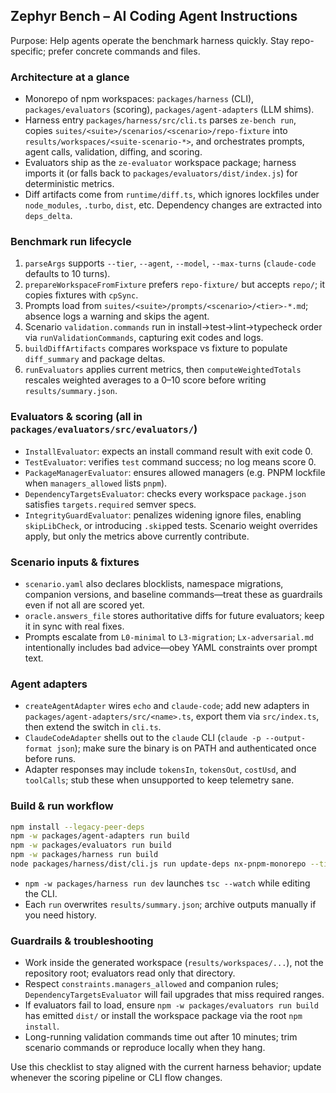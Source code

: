 ## Zephyr Bench – AI Coding Agent Instructions

Purpose: Help agents operate the benchmark harness quickly. Stay repo-specific; prefer concrete commands and files.

### Architecture at a glance
- Monorepo of npm workspaces: `packages/harness` (CLI), `packages/evaluators` (scoring), `packages/agent-adapters` (LLM shims).
- Harness entry `packages/harness/src/cli.ts` parses `ze-bench run`, copies `suites/<suite>/scenarios/<scenario>/repo-fixture` into `results/workspaces/<suite-scenario-*>`, and orchestrates prompts, agent calls, validation, diffing, and scoring.
- Evaluators ship as the `ze-evaluator` workspace package; harness imports it (or falls back to `packages/evaluators/dist/index.js`) for deterministic metrics.
- Diff artifacts come from `runtime/diff.ts`, which ignores lockfiles under `node_modules`, `.turbo`, `dist`, etc. Dependency changes are extracted into `deps_delta`.

### Benchmark run lifecycle
1. `parseArgs` supports `--tier`, `--agent`, `--model`, `--max-turns` (`claude-code` defaults to 10 turns).
2. `prepareWorkspaceFromFixture` prefers `repo-fixture/` but accepts `repo/`; it copies fixtures with `cpSync`.
3. Prompts load from `suites/<suite>/prompts/<scenario>/<tier>-*.md`; absence logs a warning and skips the agent.
4. Scenario `validation.commands` run in install→test→lint→typecheck order via `runValidationCommands`, capturing exit codes and logs.
5. `buildDiffArtifacts` compares workspace vs fixture to populate `diff_summary` and package deltas.
6. `runEvaluators` applies current metrics, then `computeWeightedTotals` rescales weighted averages to a 0–10 score before writing `results/summary.json`.

### Evaluators & scoring (all in `packages/evaluators/src/evaluators/`)
- `InstallEvaluator`: expects an install command result with exit code 0.
- `TestEvaluator`: verifies `test` command success; no log means score 0.
- `PackageManagerEvaluator`: ensures allowed managers (e.g. PNPM lockfile when `managers_allowed` lists `pnpm`).
- `DependencyTargetsEvaluator`: checks every workspace `package.json` satisfies `targets.required` semver specs.
- `IntegrityGuardEvaluator`: penalizes widening ignore files, enabling `skipLibCheck`, or introducing `.skip`ped tests.
Scenario weight overrides apply, but only the metrics above currently contribute.

### Scenario inputs & fixtures
- `scenario.yaml` also declares blocklists, namespace migrations, companion versions, and baseline commands—treat these as guardrails even if not all are scored yet.
- `oracle.answers_file` stores authoritative diffs for future evaluators; keep it in sync with real fixes.
- Prompts escalate from `L0-minimal` to `L3-migration`; `Lx-adversarial.md` intentionally includes bad advice—obey YAML constraints over prompt text.

### Agent adapters
- `createAgentAdapter` wires `echo` and `claude-code`; add new adapters in `packages/agent-adapters/src/<name>.ts`, export them via `src/index.ts`, then extend the switch in `cli.ts`.
- `ClaudeCodeAdapter` shells out to the `claude` CLI (`claude -p --output-format json`); make sure the binary is on PATH and authenticated once before runs.
- Adapter responses may include `tokensIn`, `tokensOut`, `costUsd`, and `toolCalls`; stub these when unsupported to keep telemetry sane.

### Build & run workflow
```bash
npm install --legacy-peer-deps
npm -w packages/agent-adapters run build
npm -w packages/evaluators run build
npm -w packages/harness run build
node packages/harness/dist/cli.js run update-deps nx-pnpm-monorepo --tier L1 --agent claude-code --model sonnet --max-turns 15
```
- `npm -w packages/harness run dev` launches `tsc --watch` while editing the CLI.
- Each `run` overwrites `results/summary.json`; archive outputs manually if you need history.

### Guardrails & troubleshooting
- Work inside the generated workspace (`results/workspaces/...`), not the repository root; evaluators read only that directory.
- Respect `constraints.managers_allowed` and companion rules; `DependencyTargetsEvaluator` will fail upgrades that miss required ranges.
- If evaluators fail to load, ensure `npm -w packages/evaluators run build` has emitted `dist/` or install the workspace package via the root `npm install`.
- Long-running validation commands time out after 10 minutes; trim scenario commands or reproduce locally when they hang.

Use this checklist to stay aligned with the current harness behavior; update whenever the scoring pipeline or CLI flow changes.